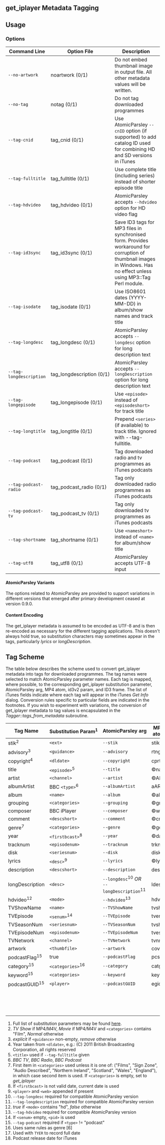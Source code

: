 ## get_iplayer Metadata Tagging

## Usage

### Options

|Command&#160;Line|Option&#160;File|Description
|-----------------|----------------|-----------
|`--no-artwork`|noartwork&#160;(0/1)|Do not embed thumbnail image in output file.  All other metadata values will be written.
|`--no-tag`|notag&#160;(0/1)|Do not tag downloaded programmes
|`--tag-cnid`|tag_cnid&#160;(0/1)|Use AtomicParsley `--cnID` option (if supported) to add catalog ID used for combining HD and SD versions in iTunes
|`--tag-fulltitle`|tag_fulltitle&#160;(0/1)|Use complete title (including series) instead of shorter episode title
|`--tag-hdvideo`|tag_hdvideo&#160;(0/1)|AtomicParsley accepts `--hdvideo` option for HD video flag
|`--tag-id3sync`|tag_id3sync&#160;(0/1)|Save ID3 tags for MP3 files in synchronised form. Provides workaround for corruption of thumbnail images in Windows. Has no effect unless using MP3::Tag Perl module.
|`--tag-isodate`|tag_isodate&#160;(0/1)|Use ISO8601 dates (YYYY-MM-DD) in album/show names and track title
|`--tag-longdesc`|tag_longdesc&#160;(0/1)|AtomicParsley accepts `--longdesc` option for long description text
|`--tag-longdescription`|tag_longdescription&#160;(0/1)|AtomicParsley accepts `--longDescription` option for long description text
|`--tag-longepisode`|tag_longepisode&#160;(0/1)|Use `<episode>` instead of `<episodeshort>` for track title
|`--tag-longtitle`|tag_longtitle&#160;(0/1)|Prepend `<series>` (if available) to track title. Ignored with --tag-fulltitle.
|`--tag-podcast`|tag_podcast&#160;(0/1)|Tag downloaded radio and tv programmes as iTunes podcasts
|`--tag-podcast-radio`|tag_podcast_radio&#160;(0/1)|Tag only downloaded radio programmes as iTunes podcasts
|`--tag-podcast-tv`|tag_podcast_tv&#160;(0/1)|Tag only downloaded tv programmes as iTunes podcasts
|`--tag-shortname`|tag_shortname&#160;(0/1)|Use `<nameshort>` instead of `<name>` for album/show title
|`--tag-utf8`|tag_utf8&#160;(0/1)|AtomicParsley accepts UTF-8 input

#### AtomicParsley Variants

The options related to AtomicParsley are provided to support variations in different versions that emerged after primary development ceased at version 0.9.0.

#### Content Encoding

The get_iplayer metadata is assumed to be encoded as UTF-8 and is then re-encoded as necessary for the different tagging applications.  This doesn't always hold true, so substitution characters may sometimes appear in the tags, particularly _lyrics_ or _longDescription_.

## Tag Scheme

The table below describes the scheme used to convert get_iplayer metadata into tags for downloaded programmes.  The tag names were selected to match AtomicParsley parameter names.  Each tag is mapped, where possible, to the corresponding get_iplayer substitution parameter, AtomicParsley arg, MP4 atom, id3v2 param, and ID3 frame.  The list of iTunes fields indicate where each tag will appear in the iTunes *Get Info* dialog.  Conversion rules specific to particular fields are indicated in the footnotes.  If you wish to experiment with variations, the conversion of get_iplayer metadata to tag values is encapsulated in the *Tagger::tags_from_metadata* subroutine.

|Tag&#160;Name|Substitution&#160;Param<sup>1</sup>|AtomicParsley&#160;arg|MP4 atom|id3v2 Param |ID3 Frame|iTunes Field
|-----|-----|-----|-----|-----|-----|-----
|stik<sup>2</sup>|`<ext>`|`--stik`|stik|||Options:Media&#160;Kind
|advisory<sup>3</sup>|`<guidance>`|`--advisory`|rtng|||Summary:Advisory
|copyright<sup>4</sup>|`<dldate>`|`--copyright`|cprt|``--TCOP``|TCOP|Summary:Copyright
|title|`<episode>`<sup>5</sup>|`--title`|©nam|`--TIT2`|TIT2|Info:Name
|artist|`<channel>`|`--artist`|©ART|`--TPE1`|TPE1|Info:Artist
|albumArtist|BBC `<type>`<sup>6</sup>|`--albumArtist`|aART|`--TPE2`|TPE2|Info:Album&#160;Artist
|album|`<name>`|`--album`|©alb|`--TALB`|TALB|Info:Album
|grouping|`<categories>`|`--grouping`|©grp|`--TIT1`|TIT1|Info:Grouping
|composer|BBC iPlayer|`--composer`|©wrt|`--TCOM`|TCOM|Info:Composer
|comment|`<descshort>`|`--comment`|©cmt|`--COMM`|COMM|Info:Comments
|genre<sup>7</sup>|`<categories>`|`--genre`|©gen|`--TCON`|TCON|Info:Genre
|year|`<firstbcast>`<sup>8</sup>|`--year`|©day|`--TYER`|TYER|Info:Year
|tracknum|`<episodenum>`|`--tracknum`|trkn|`--TRCK`|TRCK|Info:Track&#160;Number
|disk|`<seriesnum>`|`--disk`|disk|`--TPOS`|TPOS|Info:Disc&#160;Number
|lyrics|`<desc>`<sup>9</sup>|`--lyrics`|©lyr|`--USLT`|USLT|Lyrics
|description|`<descshort>`|`--description`|desc||TIT3<sup>15</sup>|Video:Description
|longDescription|`<desc>`|`--longdesc`<sup>10</sup>&#160;*OR*<br/>`--longDescription`<sup>11</sup>|ldes||TDES<sup>15</sup>|(Hidden):Long&#160;Description
|hdvideo<sup>12</sup>|`<mode>`|`--hdvideo`<sup>13</sup>|hdvd|||(Browser):HD&#160;Icon
|TVShowName|`<name>`|`--TVShowName`|tvsh|||Video:Show
|TVEpisode|`<senum>`<sup>14</sup>|`--TVEpisode`|tven|||Video:Episode&#160;ID
|TVSeasonNum|`<seriesnum>`|`--TVSeasonNum`|tvsh|||Video:Season&#160;Number
|TVEpisodeNum|`<episodenum>`|`--TVEpisodeNum`|tves|||Video:Episode&#160;Number
|TVNetwork|`<channel>`|`--TVNetwork`|tvnn|||(Hidden):TV&#160;Network
|artwork|`<thumbfile>`|`--artwork`|covr||APIC|Artwork
|podcastFlag<sup>15</sup>|true|`--podcastFlag`|pcst||PCST|Options:Media&#160;Kind
|category<sup>15</sup>|`<categories>`<sup>16</sup>|`--category`|catg||TCAT|(Hidden):Podcast&#160;Category
|keyword<sup>15</sup>|`<categories>`|`--keyword`|keyw||TKWD|(Hidden):Podcast&#160;Keywords
|podcastGUID<sup>15</sup>|`<player>`|`--podcastGUID`|egid||TGID|(Hidden):Podcast&#160;GUID
|||||`--TDAT`|TDAT<sup>17</sup>|---
|||||`--TIME`|TIME<sup>17</sup>|---
||||||TDRL<sup>18</sup>|---

1. Full list of substitution parameters may be found [here](/wiki/documentation#substitution-parameters).
2. *TV Show* if MP4/M4V, *Movie* if MP4/M4V and `<categories>` contains "Film", *Normal* otherwise
3. *explicit* if `<guidance>` non-empty, *remove* otherwise
4. Year taken from `<dldate>`, e.g.: (C) 2011 British Broadcasting Corporation, all rights reserved
5. `<title>` used if `--tag-fulltitle` given
6. *BBC TV*, *BBC Radio*, *BBC Podcast*
7. First item in `<categories>` used unless it is one of: ("Films", "Sign Zone", "Audio Described", "Northern Ireland", "Scotland", "Wales", "England"), in which case second item is used.  If `<categories>` is empty, set to *get_iplayer*
8. If `<firstbcast>` is not valid date, current date is used
9. `<player>` and `<web>` appended if present
10. `--tag-longdesc` required for compatible AtomicParsley version
11. `--tag-longdescription` required for compatible AtomicParsley version
12. *true* if `<mode>` contains "hd", *false* otherwise
13. `--tag-hdvideo` required for compatible AtomicParsley version
14. If `<senum>` empty, `<pid>` is used
15. `--tag-podcast` required if `<type>` != "podcast"
16. Uses same rules as genre [6]
17. Used with `TYER` to record full date
18. Podcast release date for iTunes
